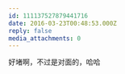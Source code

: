 ```yaml
---
id: 111137527879441716
date: 2016-03-23T00:48:53.000Z
reply: false
media_attachments: 0
---
```


好堵啊，不过是对面的，哈哈

